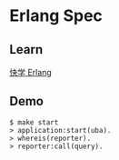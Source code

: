 Erlang Spec
=====

Learn
-----

[快学 Erlang](https://github.com/zhenyuanlau/erlang-spec/blob/main/doc/Erlang.md)

Demo
-----
    $ make start
    > application:start(uba).
    > whereis(reporter).
    > reporter:call(query).


